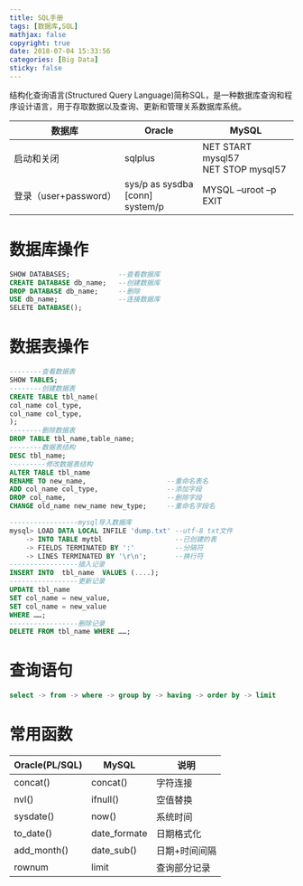 ```yaml
---
title: SQL手册
tags: [数据库,SQL]
mathjax: false
copyright: true
date: 2018-07-04 15:33:56
categories: [Big Data]
sticky: false
---
```


结构化查询语言(Structured Query Language)简称SQL，是一种数据库查询和程序设计语言，用于存取数据以及查询、更新和管理关系数据库系统。

<!-- more -->

数据库|Oracle|MySQL
---|---|---
启动和关闭|sqlplus|NET START mysql57<br>NET STOP mysql57
登录（user+password）|sys/p as sysdba<br>[conn] system/p|MYSQL –uroot –p<br>EXIT



# 数据库操作

```sql
SHOW DATABASES;            --查看数据库
CREATE DATABASE db_name;   --创建数据库
DROP DATABASE db_name;     --删除
USE db_name;               --连接数据库
SELETE DATABASE();
```

# 数据表操作

```sql
--------查看数据表
SHOW TABLES;
--------创建数据表
CREATE TABLE tbl_name(
col_name col_type,
col_name col_type,
);
--------删除数据表
DROP TABLE tbl_name,table_name;
--------数据表结构
DESC tbl_name;
---------修改数据表结构
ALTER TABLE tbl_name
RENAME TO new_name,                    --重命名表名
ADD col_name col_type,                 --添加字段
DROP col_name,                         --删除字段
CHANGE old_name new_name new_type;     --重命名字段名

-----------------mysql导入数据库
mysql> LOAD DATA LOCAL INFILE 'dump.txt' --utf-8 txt文件
    -> INTO TABLE mytbl                  --已创建的表
    -> FIELDS TERMINATED BY ':'          --分隔符
    -> LINES TERMINATED BY '\r\n';       --换行符
-----------------插入记录
INSERT INTO  tbl_name  VALUES (....);
-----------------更新记录
UPDATE tbl_name
SET col_name = new_value,
SET col_name = new_value
WHERE ……;
-----------------删除记录
DELETE FROM tbl_name WHERE ……;
```
# 查询语句

```sql
select -> from -> where -> group by -> having -> order by -> limit
```

# 常用函数

Oracle(PL/SQL)|MySQL|说明
---|---|---
concat()|concat()|字符连接
nvl()|ifnull()|空值替换
sysdate()|now()|系统时间
to_date()|date_formate|日期格式化
add_month()|date_sub()|日期+时间间隔
rownum|limit|查询部分记录



